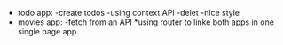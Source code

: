 

* todo app:
	-create todos
	-using context API
	-delet
	-nice style
* movies app:
	-fetch from an API
*using router to linke both apps in one single page app.
